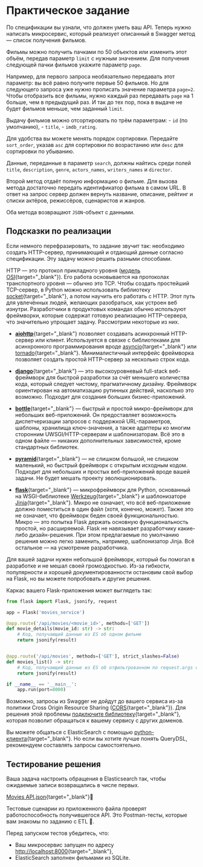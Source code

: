 # Практическое задание

По спецификации вы узнали, что должен уметь ваш API. Теперь нужно написать микросервис, который реализует описанный в Swagger метод — список получения фильмов.

Фильмы можно получить пачками по 50 объектов или изменить этот объём, передав параметр `limit` с нужным значением. Для получения следующей пачки фильмов укажите параметр `page`.

Например, для первого запроса необязательно передавать этот параметр: вы всё равно получите первые 50 фильмов. Но для следующего запроса уже нужно прописать значение параметра `page=2`. Чтобы отобразить все фильмы, нужно каждый раз передавать `page` на 1 больше, чем в предыдущий раз. И так до тех пор, пока в выдаче не будет фильмов меньше, чем заданный `limit`.

Выдачу фильмов можно отсортировать по трём параметрам:
    - `id` (по умолчанию),
    - `title`,
    - `imdb_rating`.

Для удобства вы можете менять порядок сортировки. Передайте `sort_order`, указав `asc` для сортировки по возрастанию или `desc` для сортировки по убыванию.

Данные, переданные в параметр `search`, должны найтись среди полей `title`, `description`, `genre`, `actors_names`, `writers_names` и `director`.

Второй метод отдаёт полную информацию о фильме. Для вызова метода достаточно передать идентификатор фильма в самом URL. В ответ на запрос сервер должен вернуть название, описание, рейтинг и списки актёров, режиссёров, сценаристов и жанров.

Оба метода возвращают `JSON`-объект с данными.


## Подсказки по реализации

Если немного перефразировать, то задание звучит так: необходимо создать HTTP-сервер, принимающий и отдающий данные согласно спецификации. Эту задачу можно решить разными способами.

HTTP — это протокол прикладного уровня ([модель OSI](https://ru.wikipedia.org/wiki/%D0%A1%D0%BF%D0%B8%D1%81%D0%BE%D0%BA_%D1%81%D0%B5%D1%82%D0%B5%D0%B2%D1%8B%D1%85_%D0%BF%D1%80%D0%BE%D1%82%D0%BE%D0%BA%D0%BE%D0%BB%D0%BE%D0%B2){target="_blank"}). Его работа основывается на протоколах транспортного уровня — обычно это TCP. Чтобы создать простейший TCP-сервер, в Python можно использовать библиотеку [socket](https://docs.python.org/3/howto/sockets.html){target="_blank"}, а потом научить его работать с HTTP. Этот путь для увлечённых людей, желающих разобраться, как устроен веб изнутри. Разработчики в продуктовых командах обычно используют фреймворки, которые содержат готовую реализацию HTTP-сервера, что значительно упрощает задачу. Рассмотрим некоторые из них.

- [**aiohttp**](https://docs.aiohttp.org/en/stable/){target="_blank"} позволяет создавать асинхронный HTTP-сервер или клиент. Используется в связке с библиотеками для асинхронного программирования вроде [asyncio](https://asyncio.readthedocs.io/en/latest/){target="_blank"} или [tornado](https://www.tornadoweb.org/en/stable/){target="_blank"}. Минималистичный интерфейс фреймворка позволяет создать простой HTTP-сервер за несколько строк кода.

- [**django**](https://www.djangoproject.com/){target="_blank"} — это высокоуровневый full-stack веб-фреймворк для быстрой разработки за счёт меньшего количества кода, который следует чистому, прагматичному дизайну. Фреймворк ориентирован на автоматизацию рутинных действий, насколько это возможно. Подходит для создания больших бизнес-приложений.

- [**bottle**](http://bottlepy.org/docs/dev/){target="_blank"} — быстрый и простой микро-фреймворк для небольших веб-приложений. Он предоставляет возможность диспетчеризации запросов с поддержкой URL-параметров, шаблоны, хранилища ключ-значения, а также адаптеры ко многим сторонним UWSGI/HTTP-серверам и шаблонизаторам. Всё это в одном файле — никаких дополнительных зависимостей, кроме стандартных библиотек.

- [**pyramid**](https://trypyramid.com/){target="_blank"} — не слишком большой, не слишком маленький, но быстрый фреймворк с открытым исходным кодом. Подходит для небольших и простых веб-приложений вроде вашей задачи. Не будет мешать проекту эволюционировать.

- [**flask**](https://flask.palletsprojects.com/en/1.1.x/){target="_blank"} — микрофреймворк для Python, основанный на WSGI-библиотеке [Werkzeug](https://www.palletsprojects.com/p/werkzeug/){target="_blank"} и шаблонизаторе [Jinja](https://www.palletsprojects.com/p/jinja/){target="_blank"}. Микро не означает, что всё веб-приложение должно поместиться в один файл (хотя, конечно, может). Также это не означает, что фреймворк беден своей функциональностью. Микро — это попытка Flask держать основную функциональность простой, но расширяемой. Flask не навязывает разработчику какие-либо дизайн-решения. При этом предлагаемые по умолчанию решения можно легко заменить, например, шаблонизатор Jinja. Всё остальное — на усмотрение разработчика.

Для вашей задачи нужен небольшой фреймворк, который бы помогал в разработке и не мешал своей громоздкостью. Из-за гибкости, популярности и хорошей документированности остановим свой выбор на Flask, но вы можете попробовать и другие решения.

Каркас вашего Flask-приложения может выглядеть так:

```python
from flask import Flask, jsonify, request

app = Flask('movies_service')

@app.route('/api/movies/<movie_id>', methods=['GET'])
def movie_details(movie_id: str) -> str:
    # Код, получающий данные из ES об одном фильме
    return jsonify(result)


@app.route('/api/movies', methods=['GET'], strict_slashes=False)
def movies_list() -> str:
    # Код, получающий данные из ES об отфильтрованном по request.args списке фильмов
    return jsonify(result)

if __name__ == '__main__':
    app.run(port=8000)
```

Возможно, запросы из Swagger не дойдут до вашего сервиса из-за политики  Cross Origin Resource Sharing ([CORS](https://developer.mozilla.org/ru/docs/Web/HTTP/CORS){target="_blank"}). Для решения этой проблемы [подключите библиотеку](https://flask-cors.readthedocs.io/en/latest/){target="_blank"}, которая позволит обращаться к вашему сервису с других доменов.

Вы можете общаться с ElasticSearch с помощью [python-клиента](https://elasticsearch-py.readthedocs.io/en/master/){target="_blank"}. Но если вы хотите лучше понять QueryDSL, рекомендуем составлять запросы самостоятельно.

## Тестирование решения

Ваша задача настроить обращения в Elasticsearch так, чтобы ожидаемые записи возвращались в числе первых.

[Movies API.json](https://code.s3.yandex.net/middle-python/learning-materials/Movies%20API.json){target="_blank"}💾

Тестовые сценарии из приложенного файла проверят работоспособность получившегося API. Это Postman-тесты, которые вам знакомы по заданию с ETL 🙂.

Перед запуском тестов убедитесь, что:

- Ваш микросервис запущен по адресу [http://localhost:8000](http://localhost:8000){target="_blank"},
- ElasticSearch заполнен фильмами из SQLite.
